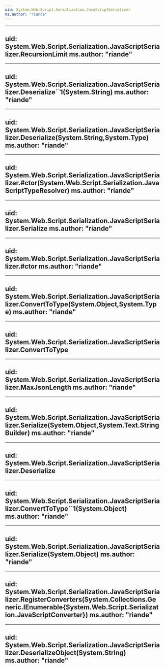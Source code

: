 ```yaml
---
uid: System.Web.Script.Serialization.JavaScriptSerializer
ms.author: "riande"
---
```


---
uid: System.Web.Script.Serialization.JavaScriptSerializer.RecursionLimit
ms.author: "riande"
---

---
uid: System.Web.Script.Serialization.JavaScriptSerializer.Deserialize``1(System.String)
ms.author: "riande"
---

---
uid: System.Web.Script.Serialization.JavaScriptSerializer.Deserialize(System.String,System.Type)
ms.author: "riande"
---

---
uid: System.Web.Script.Serialization.JavaScriptSerializer.#ctor(System.Web.Script.Serialization.JavaScriptTypeResolver)
ms.author: "riande"
---

---
uid: System.Web.Script.Serialization.JavaScriptSerializer.Serialize
ms.author: "riande"
---

---
uid: System.Web.Script.Serialization.JavaScriptSerializer.#ctor
ms.author: "riande"
---

---
uid: System.Web.Script.Serialization.JavaScriptSerializer.ConvertToType(System.Object,System.Type)
ms.author: "riande"
---

---
uid: System.Web.Script.Serialization.JavaScriptSerializer.ConvertToType
---

---
uid: System.Web.Script.Serialization.JavaScriptSerializer.MaxJsonLength
ms.author: "riande"
---

---
uid: System.Web.Script.Serialization.JavaScriptSerializer.Serialize(System.Object,System.Text.StringBuilder)
ms.author: "riande"
---

---
uid: System.Web.Script.Serialization.JavaScriptSerializer.Deserialize
---

---
uid: System.Web.Script.Serialization.JavaScriptSerializer.ConvertToType``1(System.Object)
ms.author: "riande"
---

---
uid: System.Web.Script.Serialization.JavaScriptSerializer.Serialize(System.Object)
ms.author: "riande"
---

---
uid: System.Web.Script.Serialization.JavaScriptSerializer.RegisterConverters(System.Collections.Generic.IEnumerable{System.Web.Script.Serialization.JavaScriptConverter})
ms.author: "riande"
---

---
uid: System.Web.Script.Serialization.JavaScriptSerializer.DeserializeObject(System.String)
ms.author: "riande"
---
